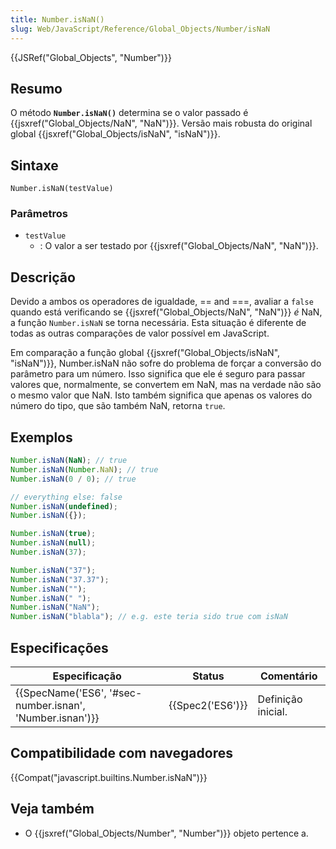 ```yaml
---
title: Number.isNaN()
slug: Web/JavaScript/Reference/Global_Objects/Number/isNaN
---
```


{{JSRef("Global_Objects", "Number")}}

## Resumo

O método **`Number.isNaN()`** determina se o valor passado é {{jsxref("Global_Objects/NaN", "NaN")}}. Versão mais robusta do original global {{jsxref("Global_Objects/isNaN", "isNaN")}}.

## Sintaxe

```
Number.isNaN(testValue)
```

### Parâmetros

- `testValue`
  - : O valor a ser testado por {{jsxref("Global_Objects/NaN", "NaN")}}.

## Descrição

Devido a ambos os operadores de igualdade, == and ===, avaliar a `false` quando está verificando se {{jsxref("Global_Objects/NaN", "NaN")}} _é_ NaN, a função `Number.isNaN` se torna necessária. Esta situação é diferente de todas as outras comparações de valor possível em JavaScript.

Em comparação a função global {{jsxref("Global_Objects/isNaN", "isNaN")}}, Number.isNaN não sofre do problema de forçar a conversão do parâmetro para um número. Isso significa que ele é seguro para passar valores que, normalmente, se convertem em NaN, mas na verdade não são o mesmo valor que NaN. Isto também significa que apenas os valores do número do tipo, que são também NaN, retorna `true`.

## Exemplos

```js
Number.isNaN(NaN); // true
Number.isNaN(Number.NaN); // true
Number.isNaN(0 / 0); // true

// everything else: false
Number.isNaN(undefined);
Number.isNaN({});

Number.isNaN(true);
Number.isNaN(null);
Number.isNaN(37);

Number.isNaN("37");
Number.isNaN("37.37");
Number.isNaN("");
Number.isNaN(" ");
Number.isNaN("NaN");
Number.isNaN("blabla"); // e.g. este teria sido true com isNaN
```

## Especificações

| Especificação                                            | Status           | Comentário         |
| -------------------------------------------------------- | ---------------- | ------------------ |
| {{SpecName('ES6', '#sec-number.isnan', 'Number.isnan')}} | {{Spec2('ES6')}} | Definição inicial. |

## Compatibilidade com navegadores

{{Compat("javascript.builtins.Number.isNaN")}}

## Veja também

- O {{jsxref("Global_Objects/Number", "Number")}} objeto pertence a.
